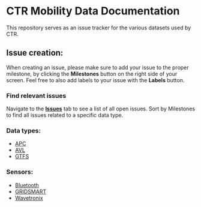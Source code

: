 # CTR Mobility Data Documentation
This repository serves as an issue tracker for the various datasets used by CTR.

## Issue creation:
When creating an issue, please make sure to add your issue to the proper milestone, by clicking the **Milestones** button on the right side of your screen. Feel free to also add labels to your issue with the **Labels** button.

### Find relevant issues
Navigate to the [**Issues**](https://github.com/ut-ctr-nmc/CTR-Mobility-Data-Documentation/issues) tab to see a list of all open issues. Sort by Milestones to find all issues related to a specific data type. 

### Data types:
  - [APC](./docs/data_types/transit_apc.md)
  - [AVL](./docs/data_types/transit_avl.md)
  - [GTFS](./docs/data_types/transit_gtfs.md)

### Sensors:
  - [Bluetooth](./docs/sensors/traffic_bt.md)
  - [GRIDSMART](./docs/sensors/traffic_gs.md)
  - [Wavetronix](./docs/sensors/traffic_wt.md)
  
